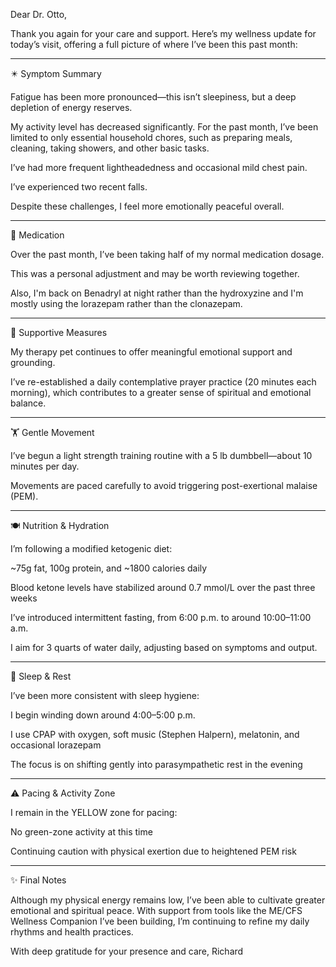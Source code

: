 Dear Dr. Otto,

Thank you again for your care and support. Here’s my wellness update for today’s visit, offering a full picture of where I’ve been this past month:


---

✴️ Symptom Summary

Fatigue has been more pronounced—this isn’t sleepiness, but a deep depletion of energy reserves.

My activity level has decreased significantly. For the past month, I’ve been limited to only essential household chores, such as preparing meals, cleaning, taking showers, and other basic tasks.

I’ve had more frequent lightheadedness and occasional mild chest pain.

I’ve experienced two recent falls.

Despite these challenges, I feel more emotionally peaceful overall.


---

💊 Medication

Over the past month, I’ve been taking half of my normal medication dosage.

This was a personal adjustment and may be worth reviewing together.

Also, I'm back on Benadryl at night rather than the hydroxyzine and I'm mostly using the lorazepam rather than the clonazepam.


---

🐾 Supportive Measures

My therapy pet continues to offer meaningful emotional support and grounding.

I’ve re-established a daily contemplative prayer practice (20 minutes each morning), which contributes to a greater sense of spiritual and emotional balance.



---

🏋️ Gentle Movement

I’ve begun a light strength training routine with a 5 lb dumbbell—about 10 minutes per day.

Movements are paced carefully to avoid triggering post-exertional malaise (PEM).



---

🍽️ Nutrition & Hydration

I’m following a modified ketogenic diet:

~75g fat, 100g protein, and ~1800 calories daily

Blood ketone levels have stabilized around 0.7 mmol/L over the past three weeks

I’ve introduced intermittent fasting, from 6:00 p.m. to around 10:00–11:00 a.m.


I aim for 3 quarts of water daily, adjusting based on symptoms and output.



---

🌙 Sleep & Rest

I’ve been more consistent with sleep hygiene:

I begin winding down around 4:00–5:00 p.m.

I use CPAP with oxygen, soft music (Stephen Halpern), melatonin, and occasional lorazepam

The focus is on shifting gently into parasympathetic rest in the evening




---

⚠️ Pacing & Activity Zone

I remain in the YELLOW zone for pacing:

No green-zone activity at this time

Continuing caution with physical exertion due to heightened PEM risk




---

✨ Final Notes

Although my physical energy remains low, I’ve been able to cultivate greater emotional and spiritual peace. With support from tools like the ME/CFS Wellness Companion I’ve been building, I’m continuing to refine my daily rhythms and health practices.

With deep gratitude for your presence and care,
Richard
